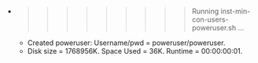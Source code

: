 * >>>>>>>>> Running inst-min-con-users-poweruser.sh ...
  * Created poweruser: Username/pwd = poweruser/poweruser.
  * Disk size = 1768956K. Space Used = 36K. Runtime = 00:00:00:01.
